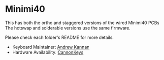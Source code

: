 # Minimi40

This has both the ortho and staggered versions of the wired Minimi40 PCBs
The hotswap and solderable versions use the same firmware.

Please check each folder's README for more details.

* Keyboard Maintainer: [Andrew Kannan](https://github.com/awkannan)  
* Hardware Availability: [CannonKeys](https://cannonkeys.com) 
